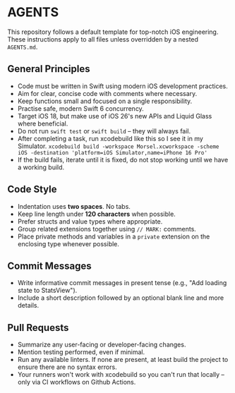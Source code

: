 # AGENTS

This repository follows a default template for top-notch iOS engineering.
These instructions apply to all files unless overridden by a nested `AGENTS.md`.

## General Principles
- Code must be written in Swift using modern iOS development practices.
- Aim for clear, concise code with comments where necessary.
- Keep functions small and focused on a single responsibility.
- Practise safe, modern Swift 6 concurrency.
- Target iOS 18, but make use of iOS 26's new APIs and Liquid Glass where beneficial.
- Do not run `swift test` or `swift build` – they will always fail.
- After completing a task, run xcodebuild like this so I see it in my Simulator.
`xcodebuild build -workspace Morsel.xcworkspace -scheme iOS -destination 'platform=iOS Simulator,name=iPhone 16 Pro'`
- If the build fails, iterate until it is fixed, do not stop working until we have a working build.

## Code Style
- Indentation uses **two spaces**. No tabs.
- Keep line length under **120 characters** when possible.
- Prefer structs and value types where appropriate.
- Group related extensions together using `// MARK:` comments.
- Place private methods and variables in a `private` extension on the enclosing type whenever possible.

## Commit Messages
- Write informative commit messages in present tense (e.g., "Add loading state to StatsView").
- Include a short description followed by an optional blank line and more details.

## Pull Requests
- Summarize any user-facing or developer-facing changes.
- Mention testing performed, even if minimal.
- Run any available linters. If none are present, at least build the project to ensure there are no syntax errors.
- Your runners won't work with xcodebuild so you can't run that locally – only via CI workflows on Github Actions.